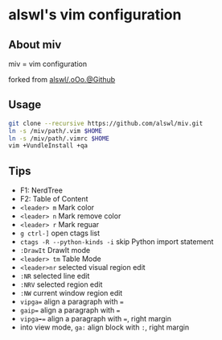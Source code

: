 # alswl's vim configuration #

## About miv ##

miv = vim configuration

forked from [alswl/.oOo.@Github][]

## Usage ##

``` bash
git clone --recursive https://github.com/alswl/miv.git
ln -s /miv/path/.vim $HOME
ln -s /miv/path/.vimrc $HOME
vim +VundleInstall +qa
```


## Tips

*   F1: NerdTree
*   F2: Table of Content
*   `<leader> m` Mark color
*   `<leader> n` Mark remove color
*   `<leader> r` Mark reguar
*   `g ctrl-]` open ctags list
*   `ctags -R --python-kinds -i` skip Python import statement
*   `:DrawIt` DrawIt mode
*   `<leader> tm` Table Mode
*   `<leader>nr` selected visual region edit
*   `:NR` selected line edit
*   `:NRV` selected region edit
*   `:NW` current window region edit
*   `vipga=` align a paragraph with `=`
*   `gaip=` align a paragraph with `=`
*   `vipga➡️=` align a paragraph with `=`, right margin
*   into view mode, `ga:` align block with `:`, right margin

[alswl/.oOo.@Github]: https://github.com/alswl/.oOo.

